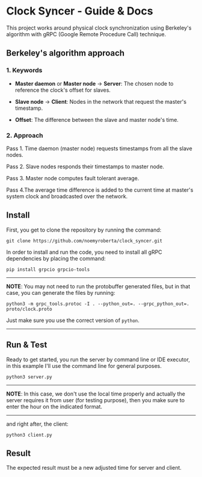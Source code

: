 # Clock Syncer - Guide & Docs

This project works around physical clock synchronization using Berkeley's algorithm with gRPC (Google Remote Procedure Call) technique.

## Berkeley's algorithm approach

### 1. Keywords

- **Master daemon** or **Master node** -> **Server**: The chosen node to reference the clock's offset for slaves.

- **Slave node** -> **Client**: Nodes in the network that request the master's timestamp.

- **Offset**: The difference between the slave and master node's time.

### 2. Approach

Pass 1. Time daemon (master node) requests timestamps from all the slave nodes.

Pass 2. Slave nodes responds their timestamps to master node.

Pass 3. Master node computes fault tolerant average.

Pass 4.The average time difference is added to the current time at master's system clock and broadcasted over the network.

## Install

First, you get to clone the repository by running the command:

`git clone https://github.com/noemyroberta/clock_syncer.git`

In order to install and run the code, you need to install all gRPC dependencies by placing the command:

`pip install grpcio grpcio-tools`

---

**NOTE**: You may not need to run the protobuffer generated files, but in that case, you can generate the files by running:

`python3 -m grpc_tools.protoc -I . --python_out=. --grpc_python_out=. proto/clock.proto`

Just make sure you use the correct version of `python`.

---

## Run & Test

Ready to get started, you run the server by command line or IDE executor, in this example I'll use the command line for general purposes.

`python3 server.py`

---

**NOTE**: In this case, we don't use the local time properly and actually the server requires it from user (for testing purpose), then you make sure to enter the hour on the indicated format.

---

and right after, the client:

`python3 client.py`

## Result

The expected result must be a new adjusted time for server and client.
